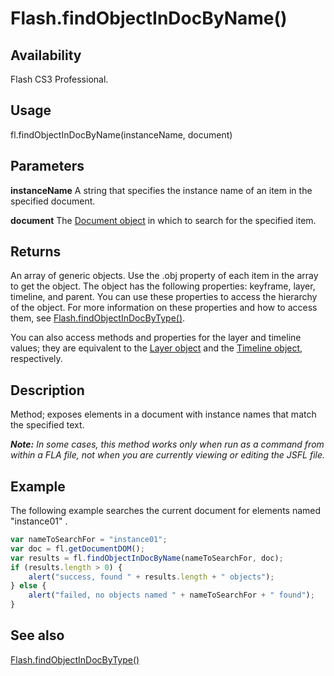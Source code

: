 # Flash.findObjectInDocByName()

## Availability

Flash CS3 Professional.

## Usage

fl.findObjectInDocByName(instanceName, document)

## Parameters

**instanceName** A string that specifies the instance name of an item in the specified document.

**document** The [Document object](../Document_object/Document_summary.md) in which to search for the specified item.

## Returns

An array of generic objects. Use the .obj property of each item in the array to get the object. The object has the following properties: keyframe, layer, timeline, and parent. You can use these properties to access the hierarchy of the object. For more information on these properties and how to access them, see [Flash.findObjectInDocByType()](../Flash_object/Flash28.md).

You can also access methods and properties for the layer and timeline values; they are equivalent to the [Layer object](../Layer_object/Layer_summary.md) and the [Timeline object](../Timeline_object/Timeline_summary.md), respectively.

## Description

Method; exposes elements in a document with instance names that match the specified text.

***Note:** In some cases, this method works only when run as a command from within a FLA file, not when you are currently viewing or editing the JSFL file.*

## Example

The following example searches the current document for elements named "instance01" .

```javascript
var nameToSearchFor = "instance01";
var doc = fl.getDocumentDOM();
var results = fl.findObjectInDocByName(nameToSearchFor, doc);
if (results.length > 0) {
    alert("success, found " + results.length + " objects");
} else {
    alert("failed, no objects named " + nameToSearchFor + " found");
}
```

## See also

[Flash.findObjectInDocByType()](../Flash_object/Flash28.md)
